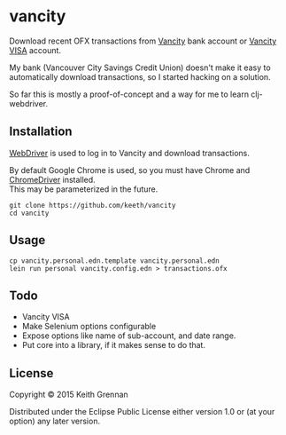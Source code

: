 # vancity

Download recent OFX transactions from [Vancity](http://www.vancity.com) bank account or [Vancity VISA](https://www.myvisaaccount.com/) account.

My bank (Vancouver City Savings Credit Union) doesn't make it easy to automatically download transactions, 
so I started hacking on a solution.

So far this is mostly a proof-of-concept and a way for me to learn clj-webdriver.

## Installation

[WebDriver](http://semperos.github.io/clj-webdriver/) is used to log in to Vancity and download transactions.

By default Google Chrome is used, so you must have Chrome and [ChromeDriver](https://sites.google.com/a/chromium.org/chromedriver/) installed.  
This may be parameterized in the future.

    git clone https://github.com/keeth/vancity
    cd vancity

## Usage

    cp vancity.personal.edn.template vancity.personal.edn
    lein run personal vancity.config.edn > transactions.ofx

## Todo

* Vancity VISA
* Make Selenium options configurable
* Expose options like name of sub-account, and date range.
* Put core into a library, if it makes sense to do that.

## License

Copyright © 2015 Keith Grennan

Distributed under the Eclipse Public License either version 1.0 or (at
your option) any later version.
